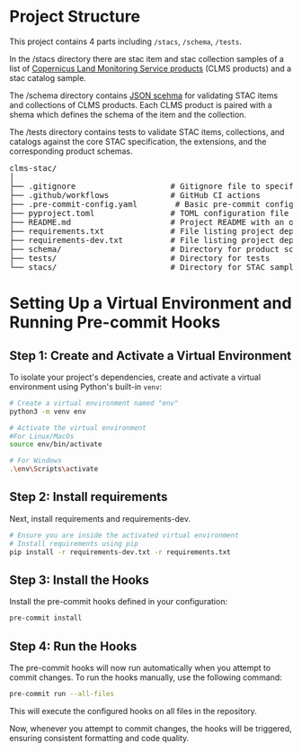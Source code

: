 # Project Structure

This project contains 4 parts including `/stacs`, `/schema`, `/tests`.

In the /stacs directory there are stac item and stac collection samples of a list of [Copernicus Land Monitoring Service products](https://git.sinergise.com/sh-vas/sh-vas/-/issues/1603) (CLMS products) and a stac catalog sample.

The /schema directory contains [JSON scehma](https://json-schema.org/) for validating STAC items and collections of CLMS products. Each CLMS product is paired with a shema which defines the schema of the item and the collection.

The /tests directory contains tests to validate STAC items, collections, and catalogs against the core STAC specification, the extensions, and the corresponding product schemas.

<pre>
clms-stac/
│
├── .gitignore                    # Gitignore file to specify ignored files and directories
├── .github/workflows             # GitHub CI actions
├── .pre-commit-config.yaml        # Basic pre-commit config file
├── pyproject.toml                # TOML configuration file often used for tool settings and project metadata
├── README.md                     # Project README with an overview, setup, and usage instructions
├── requirements.txt              # File listing project dependencies
├── requirements-dev.txt          # File listing project dependencies for development
├── schema/                       # Directory for product schemas
├── tests/                        # Directory for tests
└── stacs/                        # Directory for STAC samples
</pre>

# Setting Up a Virtual Environment and Running Pre-commit Hooks

## Step 1: Create and Activate a Virtual Environment

To isolate your project's dependencies, create and activate a virtual environment using Python's built-in `venv`:

```bash
# Create a virtual environment named "env"
python3 -m venv env

# Activate the virtual environment
#For Linux/MacOs
source env/bin/activate

# For Windows
.\env\Scripts\activate

```

## Step 2: Install requirements

Next, install requirements and requirements-dev.

```bash
# Ensure you are inside the activated virtual environment
# Install requirements using pip
pip install -r requirements-dev.txt -r requirements.txt
```

## Step 3: Install the Hooks

Install the pre-commit hooks defined in your configuration:

```bash
pre-commit install
```

## Step 4: Run the Hooks

The pre-commit hooks will now run automatically when you attempt to commit changes. To run the hooks manually, use the following command:

```bash
pre-commit run --all-files
```

This will execute the configured hooks on all files in the repository.

Now, whenever you attempt to commit changes, the hooks will be triggered, ensuring consistent formatting and code quality.
